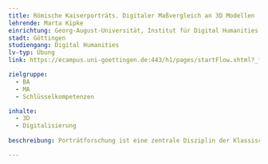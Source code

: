 ```yaml
---
title: Römische Kaiserporträts. Digitaler Maßvergleich an 3D Modellen
lehrende: Marta Kipke
einrichtung: Georg-August-Universität, Institut für Digital Humanities
stadt: Göttingen
studiengang: Digital Humanities
lv-typ: Übung
link: https://ecampus.uni-goettingen.de:443/h1/pages/startFlow.xhtml?_flowId=detailView-flow&unitId=48037&periodId=271&navigationPosition=studiesOffered,courseoverviewShow

zielgruppe:
  - BA
  - MA
  - Schlüsselkompetenzen

inhalte:
  - 3D
  - Digitalisierung
  
beschreibung: Porträtforschung ist eine zentrale Disziplin der Klassischen Archäologie. Das liegt nicht zuletzt daran, dass diese Objektgruppe fest datiert ist und Hinweise über Stil, Herrscherbilder und Darstellungskonventionen zu unterschiedlichen Zeiten der römischen Antike liefern kann. In der Analyse von Kaiserporträts werden insbesondere Methoden des Detailvergleichs zwischen den Objekten angewandt. Und genau das soll in dieser Übung mit digitalen Methoden erlernt werden. Mit hochauflösenden Weißlichtscans und dem Programm meshlab (https://www.meshlab.net/) werden wir zentralen Fragen der Porträtforschung mit digitalen Maßvergleichen nachgehen.

---
```

